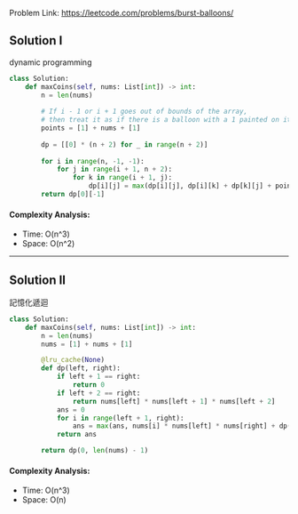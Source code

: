 Problem Link: https://leetcode.com/problems/burst-balloons/



## Solution I
dynamic programming

```python
class Solution:
    def maxCoins(self, nums: List[int]) -> int:
        n = len(nums)
        
        # If i - 1 or i + 1 goes out of bounds of the array,
        # then treat it as if there is a balloon with a 1 painted on it.
        points = [1] + nums + [1]
        
        dp = [[0] * (n + 2) for _ in range(n + 2)]
        
        for i in range(n, -1, -1):
            for j in range(i + 1, n + 2):
                for k in range(i + 1, j):
                    dp[i][j] = max(dp[i][j], dp[i][k] + dp[k][j] + points[i] * points[k] * points[j])
        return dp[0][-1]
```

#### Complexity Analysis:
- Time: O(n^3)
- Space: O(n^2)

---

## Solution II
記憶化遞迴

```python
class Solution:
    def maxCoins(self, nums: List[int]) -> int:
        n = len(nums)
        nums = [1] + nums + [1]

        @lru_cache(None)
        def dp(left, right):
            if left + 1 == right:
                return 0
            if left + 2 == right:
                return nums[left] * nums[left + 1] * nums[left + 2]
            ans = 0
            for i in range(left + 1, right):
                ans = max(ans, nums[i] * nums[left] * nums[right] + dp(left, i) + dp(i, right))
            return ans

        return dp(0, len(nums) - 1)
```

#### Complexity Analysis:
- Time: O(n^3)
- Space: O(n)